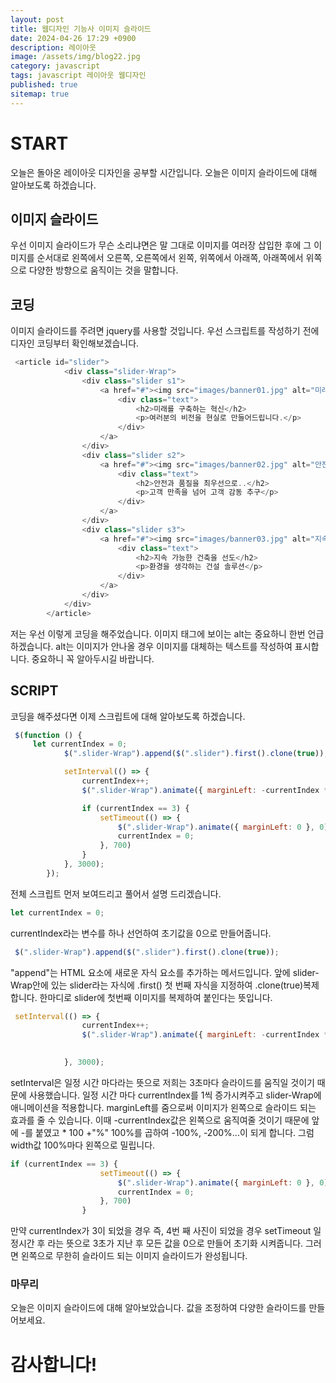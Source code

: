 ```yaml
---
layout: post
title: 웹디자인 기능사 이미지 슬라이드
date: 2024-04-26 17:29 +0900
description: 레이아웃
image: /assets/img/blog22.jpg
category: javascript 
tags: javascript 레이아웃 웹디자인
published: true
sitemap: true
---
```

# START
오늘은 돌아온 레이아웃 디자인을 공부할 시간입니다. 오늘은 이미지 슬라이드에 대해 알아보도록 하겠습니다.

## 이미지 슬라이드
우선 이미지 슬라이드가 무슨 소리냐면은 말 그대로 이미지를 여러장 삽입한 후에 그 이미지를 순서대로 왼쪽에서 오른쪽, 오른쪽에서 왼쪽, 위쪽에서 아래쪽, 아래쪽에서 위쪽으로 다양한 방향으로 움직이는 것을 말합니다. 

## 코딩
이미지 슬라이드를 주려면 jquery를 사용할 것입니다. 우선 스크립트를 작성하기 전에 디자인 코딩부터 확인해보겠습니다.

````javascript
 <article id="slider">
            <div class="slider-Wrap">
                <div class="slider s1">
                    <a href="#"><img src="images/banner01.jpg" alt="미래를 구축하는 혁신">
                        <div class="text">
                            <h2>미래를 구축하는 혁신</h2>
                            <p>여러분의 비전을 현실로 만들어드립니다.</p>
                        </div>
                    </a>
                </div>
                <div class="slider s2">
                    <a href="#"><img src="images/banner02.jpg" alt="안전과 품질을 최우선으로..">
                        <div class="text">
                            <h2>안전과 품질을 최우선으로..</h2>
                            <p>고객 만족을 넘어 고객 감동 추구</p>
                        </div>
                    </a>
                </div>
                <div class="slider s3">
                    <a href="#"><img src="images/banner03.jpg" alt="지속 가능한 건축을 선도">
                        <div class="text">
                            <h2>지속 가능한 건축을 선도</h2>
                            <p>환경을 생각하는 건설 솔루션</p>
                        </div>
                    </a>
                </div>
            </div>
        </article>
````
저는 우선 이렇게 코딩을 해주었습니다.
이미지 태그에 보이는 alt는 중요하니 한번 언급하겠습니다. alt는 이미지가 안나올 경우 이미지를 대체하는 텍스트를 작성하여 표시합니다. 중요하니 꼭 알아두시길 바랍니다.

## SCRIPT
코딩을 해주셨다면 이제 스크립트에 대해 알아보도록 하겠습니다.
````javascript
 $(function () {
     let currentIndex = 0;
            $(".slider-Wrap").append($(".slider").first().clone(true));

            setInterval(() => {
                currentIndex++;
                $(".slider-Wrap").animate({ marginLeft: -currentIndex * 100 + "%" }, 600)

                if (currentIndex == 3) {
                    setTimeout(() => {
                        $(".slider-Wrap").animate({ marginLeft: 0 }, 0);
                        currentIndex = 0;
                    }, 700)
                }
            }, 3000);
        });
````
전체 스크립트 먼저 보여드리고 풀어서 설명 드리겠습니다.

````javascript
let currentIndex = 0;
````
currentIndex라는 변수를 하나 선언하여 초기값을 0으로 만들어줍니다.


````javascript
 $(".slider-Wrap").append($(".slider").first().clone(true));
````
 "append"는 HTML 요소에 새로운 자식 요소를 추가하는 메서드입니다. 앞에 slider-Wrap안에 있는 slider라는 자식에 .first() 첫 번째 자식을 지정하여 .clone(true)복제합니다. 한마디로 slider에 첫번째 이미지를 복제하여 붙인다는 뜻입니다.


````javascript
 setInterval(() => {
                currentIndex++;
                $(".slider-Wrap").animate({ marginLeft: -currentIndex * 100 + "%" }, 600)

                
            }, 3000);
````
setInterval은 일정 시간 마다라는 뜻으로 저희는 3초마다 슬라이드를 움직일 것이기 때문에 사용했습니다. 일정 시간 마다 currentIndex를 1씩 증가시켜주고 slider-Wrap에 애니메이션을 적용합니다. marginLeft를 줌으로써 이미지가 왼쪽으로 슬라이드 되는 효과를 줄 수 있습니다. 이때  -currentIndex값은 왼쪽으로 움직여줄 것이기 때문에 앞에 -를 붙였고 * 100 +"%" 100%를 곱하여 -100%, -200%...이 되게 합니다. 그럼 width값 100%마다 왼쪽으로 밀립니다.
````javascript
if (currentIndex == 3) {
                    setTimeout(() => {
                        $(".slider-Wrap").animate({ marginLeft: 0 }, 0);
                        currentIndex = 0;
                    }, 700)
                }
````
만약 currentIndex가 3이 되었을 경우 즉, 4번 째 사진이 되었을 경우 setTimeout 일정시간 후 라는 뜻으로 3초가 지난 후 모든 값을 0으로 만들어 초기화 시켜줍니다. 그러면 왼쪽으로 무한히 슬라이드 되는 이미지 슬라이드가 완성됩니다.

### 마무리
오늘은 이미지 슬라이드에 대해 알아보았습니다. 값을 조정하여 다양한 슬라이드를 만들어보세요.

# 감사합니다!
